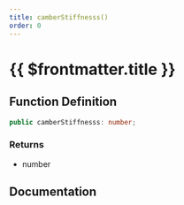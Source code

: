 ```yaml
---
title: camberStiffnesss()
order: 0
---
```


# {{ $frontmatter.title }}

## Function Definition

```ts
public camberStiffnesss: number;
```

### Returns

* number

## Documentation

<!--@include: ./parts/camberStiffnesss.md-->
